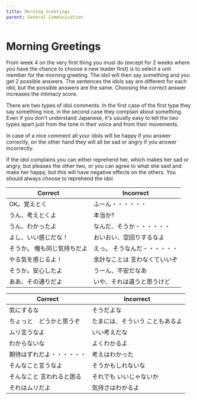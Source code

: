 ```yaml
---
title: Morning Greetings
parent: General Communication
---
```


# Morning Greetings

From week 4 on the very first thing you must do (except for 2 weeks where you have the chance to choose a new leader first) is to select a unit member for the morning greeting. The idol will then say something and you get 2 possible answers. The sentences the idols say are different for each idol, but the possible answers are the same. Choosing the correct answer increases the intimacy score.

There are two types of idol comments. In the first case of the first type they say something nice, in the second case they complain about something. Even if you don't understand Japanese, it's usually easy to tell the two types apart just from the tone in their voice and from their movements.

In case of a nice comment all your idols will be happy if you answer correctly, on the other hand they will all be sad or angry if you answer incorrectly.

If the idol complains you can either reprehend her, which makes her sad or angry, but pleases the other two, or you can agree to what she said and make her happy, but this will have negative effects on the others. You should always choose to reprehend the idol.

| Correct                   | Incorrect                  |
|---------------------------|----------------------------|
| OK。覚えとく               | ふーん・・・・・・           |
| うん、考えとくよ           | 本当か?                     |
| うん、わかったよ           | なんだ、そうか・・・・・・    |
| よし、いい感じだな！       | おいおい、空回りするなよ      |
| そうか。 俺も同じ気持ちだよ | えっ。 そうなんだ・・・・・・ |
| やる気を感じるよ！         | 余計なことは 言わなくていいぞ |
| そうか。安心したよ         | うーん、不安だなあ           |
| ああ、その通りだよ         | いや、それは違うと思うけど    |

| Correct                  | Incorrect                    |
|--------------------------|------------------------------|
| 気にするな                | そうだよな                    |
| ちょっと　どうかと思うぞ   | たまには、そういう こともあるよ |
| ムリ言うなよ              | いい考えだな                  |
| わからないな              | よくわかるよ                  |
| 期待はずれだよ・・・・・・ | 考えはわかった                |
| そんなこと言うなよ         | そうかもしれないな            |
| そんなこと 言われると困る  | それでも いいじゃないか        |
| それはムリだよ            | 気持さはわかるよ               |
